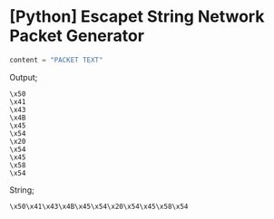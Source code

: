 # [Python] Escapet String Network Packet Generator

```python
content = "PACKET TEXT"
```
Output;
```
\x50
\x41
\x43
\x4B
\x45
\x54
\x20
\x54
\x45
\x58
\x54

```
String;
```
\x50\x41\x43\x4B\x45\x54\x20\x54\x45\x58\x54
```
